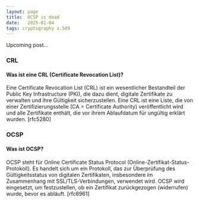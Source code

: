 ```yaml
---
layout: page
title:  OCSP is dead
date:   2025-01-04
tags: cryptography x.509
---
```

Upcoming post... 

### CRL
#### Was ist eine CRL (Certificate Revocation List)?
Eine Certificate Revocation List (CRL) ist ein wesentlicher Bestandteil der Public Key Infrastructure (PKI),
die dazu dient, digitale Zertifikate zu verwalten und ihre Gültigkeit sicherzustellen. Eine CRL ist eine Liste,
die von einer Zertifizierungsstelle (CA = Certificate Authority) veröffentlicht wird und alle Zertifikate enthält,
die vor ihrem Ablaufdatum für ungültig erklärt wurden.
[rfc5280]

### OCSP
#### Was ist OCSP?
OCSP steht für Online Certificate Status Protocol (Online-Zertifikat-Status-Protokoll). Es handelt sich um ein 
Protokoll, das zur Überprüfung des Gültigkeitsstatus von digitalen Zertifikaten, insbesondere im Zusammenhang mit 
SSL/TLS-Verbindungen, verwendet wird. OCSP wird eingesetzt, um festzustellen, ob ein Zertifikat zurückgezogen 
(widerrufen) wurde, bevor es abläuft.
[rfc6961]



